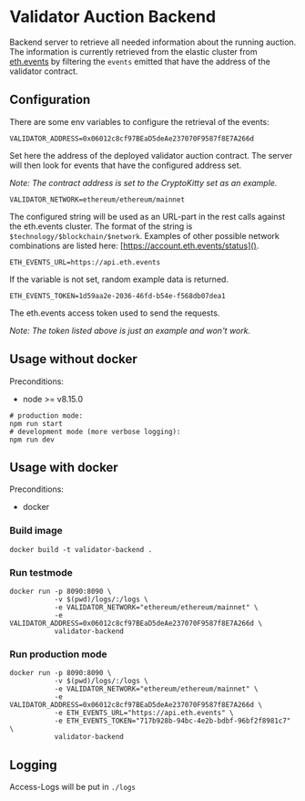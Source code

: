 # Validator Auction Backend

Backend server to retrieve all needed information about the running auction. 
The information is currently retrieved from the elastic cluster from [eth.events]() by filtering the `events` emitted that have the address of the validator contract.

## Configuration

There are some env variables to configure the retrieval of the events:

```
VALIDATOR_ADDRESS=0x06012c8cf97BEaD5deAe237070F9587f8E7A266d
```
Set here the address of the deployed validator auction contract. The server will then look for events that have the configured address set.

*Note: The contract address is set to the CryptoKitty set as an example.*

```
VALIDATOR_NETWORK=ethereum/ethereum/mainnet
```
The configured string will be used as an URL-part in the rest calls against the eth.events cluster.
The format of the string is `$technology/$blockchain/$network`. Examples of other possible network combinations are listed here: [https://account.eth.events/status]().

```
ETH_EVENTS_URL=https://api.eth.events
```
If the variable is not set, random example data is returned.

```
ETH_EVENTS_TOKEN=1d59aa2e-2036-46fd-b54e-f568db07dea1
```
The eth.events access token used to send the requests.

*Note: The token listed above is just an example and won't work.* 

## Usage without docker
Preconditions:
* node >= v8.15.0

```
# production mode:
npm run start
# development mode (more verbose logging):
npm run dev
```

## Usage with docker
Preconditions:
* docker

### Build image
```
docker build -t validator-backend .
```

### Run testmode
``` 
docker run -p 8090:8090 \
           -v $(pwd)/logs/:/logs \
           -e VALIDATOR_NETWORK="ethereum/ethereum/mainnet" \
           -e VALIDATOR_ADDRESS=0x06012c8cf97BEaD5deAe237070F9587f8E7A266d \
           validator-backend
```

### Run production mode
```
docker run -p 8090:8090 \
           -v $(pwd)/logs/:/logs \
           -e VALIDATOR_NETWORK="ethereum/ethereum/mainnet" \
           -e VALIDATOR_ADDRESS=0x06012c8cf97BEaD5deAe237070F9587f8E7A266d \
           -e ETH_EVENTS_URL="https://api.eth.events" \
           -e ETH_EVENTS_TOKEN="717b928b-94bc-4e2b-bdbf-96bf2f8981c7" \
           validator-backend
```

## Logging

Access-Logs will be put in `./logs`
